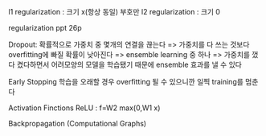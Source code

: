 l1 regularization : 크기 x(항상 동일) 부호만
l2 regularization : 크기 0

regularization ppt 26p

Dropout: 확률적으로 가중치 중 몇개의 연결을 끊는다
    => 가중치를 다 쓰는 것보다 overfitting에 빠질 확률이 낮아진다
    => ensemble learning 중 하나
    => 가중치를 껐다 켰다하면서 어려모양의 모델을 학습됐기 때문에 ensemble 효과를 낼 수 있다

Early Stopping
    학습을 오래할 경우 overfitting 될 수 있으니깐 일찍 training를 멈춘다

Activation Finctions
    ReLU : f=W2 max(0,W1 x)



Backpropagation (Computational Graphs)
